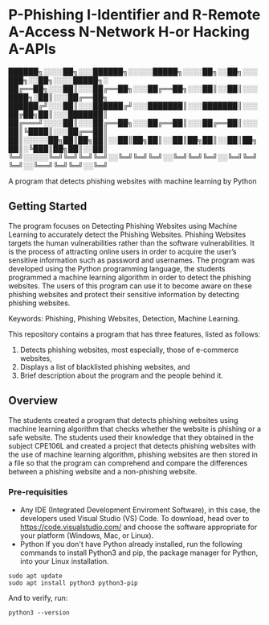 # P-Phishing  I-Identifier and  R-Remote  A-Access  N-Network  H-or Hacking  A-APIs 

██████╗░░░░██╗░░░██████╗░░░░░█████╗░░░░██╗░░██╗░░░███╗░░██╗░░░░█████╗░
██╔══██╗░░░██║░░░██╔══██╗░░░██╔══██╗░░░██║░░██║░░░████╗░██║░░░██╔══██╗
██████╔╝░░░██║░░░██████╔╝░░░███████║░░░███████║░░░██╔██╗██║░░░███████║
██╔═══╝░░░░██║░░░██╔══██╗░░░██╔══██║░░░██╔══██║░░░██║╚████║░░░██╔══██║
██║░░░░░██╗██║██╗██║░░██║██╗██║░░██║██╗██║░░██║██╗██║░╚███║██╗██║░░██║
╚═╝░░░░░╚═╝╚═╝╚═╝╚═╝░░╚═╝╚═╝╚═╝░░╚═╝╚═╝╚═╝░░╚═╝╚═╝╚═╝░░╚══╝╚═╝╚═╝░░╚═╝

A program that detects phishing websites with machine learning by Python

## Getting Started
The program focuses on Detecting Phishing Websites using Machine Learning to accurately detect the Phishing Websites. Phishing Websites targets the human vulnerabilities rather than the software vulnerabilities. It is the process of attracting online users in order to acquire the user’s sensitive information such as password and usernames. The program was developed using the Python programming language, the students programmed a machine learning algorithm in order to detect the phishing websites. The users of this program can use it to become aware on these phishing websites and protect their sensitive information by detecting phishing websites. 

Keywords: Phishing, Phishing Websites, Detection, Machine Learning. 

This repository contains a program that has three features, listed as follows:
  1. Detects phishing websites, most especially, those of e-commerce websites,
  2. Displays a list of blacklisted phishing websites, and
  3. Brief description about the program and the people behind it.

## Overview
The students created a program that detects phishing websites using machine learning algorithm that checks whether the website is phishing or a safe website. The students used their knowledge that they obtained in the subject CPE106L and created a project that detects phishing websites with the use of machine learning algorithm, phishing websites are then stored in a file so that the program can comprehend and compare the differences between a phishing website and a non-phishing website. 

### Pre-requisities
* Any IDE (Integrated Development Enviroment Software), in this case, the developers used Visual Studio (VS) Code.
To download, head over to https://code.visualstudio.com/ and choose the software appropriate for your platform (Windows, Mac, or Linux).
* Python
If you don't have Python already installed, run the following commands to install Python3 and pip, the package manager for Python, into your Linux installation.
```
sudo apt update
sudo apt install python3 python3-pip
```
And to verify, run:
```
python3 --version
```
